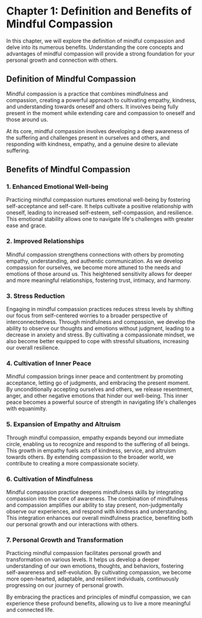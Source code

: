 Chapter 1: Definition and Benefits of Mindful Compassion
========================================================

In this chapter, we will explore the definition of mindful compassion and delve into its numerous benefits. Understanding the core concepts and advantages of mindful compassion will provide a strong foundation for your personal growth and connection with others.

Definition of Mindful Compassion
--------------------------------

Mindful compassion is a practice that combines mindfulness and compassion, creating a powerful approach to cultivating empathy, kindness, and understanding towards oneself and others. It involves being fully present in the moment while extending care and compassion to oneself and those around us.

At its core, mindful compassion involves developing a deep awareness of the suffering and challenges present in ourselves and others, and responding with kindness, empathy, and a genuine desire to alleviate suffering.

Benefits of Mindful Compassion
------------------------------

### 1. Enhanced Emotional Well-being

Practicing mindful compassion nurtures emotional well-being by fostering self-acceptance and self-care. It helps cultivate a positive relationship with oneself, leading to increased self-esteem, self-compassion, and resilience. This emotional stability allows one to navigate life's challenges with greater ease and grace.

### 2. Improved Relationships

Mindful compassion strengthens connections with others by promoting empathy, understanding, and authentic communication. As we develop compassion for ourselves, we become more attuned to the needs and emotions of those around us. This heightened sensitivity allows for deeper and more meaningful relationships, fostering trust, intimacy, and harmony.

### 3. Stress Reduction

Engaging in mindful compassion practices reduces stress levels by shifting our focus from self-centered worries to a broader perspective of interconnectedness. Through mindfulness and compassion, we develop the ability to observe our thoughts and emotions without judgment, leading to a decrease in anxiety and stress. By cultivating a compassionate mindset, we also become better equipped to cope with stressful situations, increasing our overall resilience.

### 4. Cultivation of Inner Peace

Mindful compassion brings inner peace and contentment by promoting acceptance, letting go of judgments, and embracing the present moment. By unconditionally accepting ourselves and others, we release resentment, anger, and other negative emotions that hinder our well-being. This inner peace becomes a powerful source of strength in navigating life's challenges with equanimity.

### 5. Expansion of Empathy and Altruism

Through mindful compassion, empathy expands beyond our immediate circle, enabling us to recognize and respond to the suffering of all beings. This growth in empathy fuels acts of kindness, service, and altruism towards others. By extending compassion to the broader world, we contribute to creating a more compassionate society.

### 6. Cultivation of Mindfulness

Mindful compassion practice deepens mindfulness skills by integrating compassion into the core of awareness. The combination of mindfulness and compassion amplifies our ability to stay present, non-judgmentally observe our experiences, and respond with kindness and understanding. This integration enhances our overall mindfulness practice, benefiting both our personal growth and our interactions with others.

### 7. Personal Growth and Transformation

Practicing mindful compassion facilitates personal growth and transformation on various levels. It helps us develop a deeper understanding of our own emotions, thoughts, and behaviors, fostering self-awareness and self-evolution. By cultivating compassion, we become more open-hearted, adaptable, and resilient individuals, continuously progressing on our journey of personal growth.

By embracing the practices and principles of mindful compassion, we can experience these profound benefits, allowing us to live a more meaningful and connected life.

